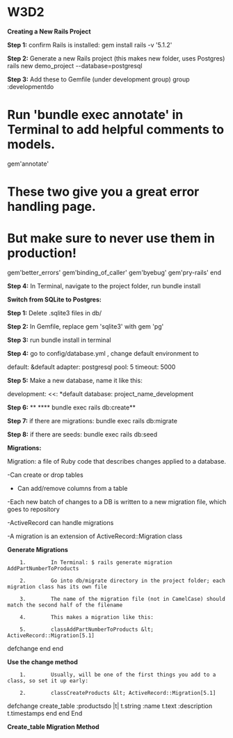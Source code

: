 # W3D2

**Creating a New Rails Project**

**Step 1:** confirm Rails is installed: gem install rails -v &#39;5.1.2&#39;

**Step 2:** Generate a new Rails project (this makes new folder, uses Postgres) rails new demo\_project --database=postgresql

**Step 3:** Add these to Gemfile (under development group) group :developmentdo
  # Run &#39;bundle exec annotate&#39; in Terminal to add helpful comments to models.
  gem&#39;annotate&#39;
  # These two give you a great error handling page.
  # But make sure to never use them in production!
  gem&#39;better\_errors&#39;
  gem&#39;binding\_of\_caller&#39;
  gem&#39;byebug&#39;
  gem&#39;pry-rails&#39;
end

**Step 4:** In Terminal, navigate to the project folder, run bundle install

**Switch from SQLite to Postgres:**

**Step 1:** Delete .sqlite3 files in db/

**Step 2:** In Gemfile, replace gem &#39;sqlite3&#39; with gem &#39;pg&#39;

**Step 3:** run bundle install in terminal

**Step 4:** go to config/database.yml , change default environment to

default: &amp;default
  adapter: postgresql
  pool: 5
  timeout: 5000

**Step 5:**  Make a new database, name it like this:

development:
  &lt;&lt;: \*default
  database: project\_name\_development

**Step 6:**  ** **** bundle exec rails db:create**

**Step 7:** if there are migrations: bundle exec rails db:migrate

**Step 8:** if there are seeds: bundle exec rails db:seed

**Migrations:**

Migration: a file of Ruby code that describes changes applied to a database.

-Can create or drop tables

- Can add/remove columns from a table

-Each new batch of changes to a DB is written to a new migration file, which goes to repository

-ActiveRecord can handle migrations

-A migration is an extension of ActiveRecord::Migration class

**Generate Migrations**

        1.        In Terminal: $ rails generate migration AddPartNumberToProducts

        2.        Go into db/migrate directory in the project folder; each migration class has its own file

        3.        The name of the migration file (not in CamelCase) should match the second half of the filename

        4.        This makes a migration like this:

        5.        classAddPartNumberToProducts &lt; ActiveRecord::Migration[5.1]
  defchange
  end
end

**Use the change method**

        1.        Usually, will be one of the first things you add to a class, so set it up early:

        2.        classCreateProducts &lt; ActiveRecord::Migration[5.1]
  defchange
    create\_table :productsdo |t|
      t.string :name
      t.text :description
      t.timestamps
    end
  end
End

**Create\_table Migration Method**
